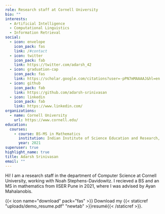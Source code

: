 ```yaml
---
role: Research staff at Cornell University
bio: ""
interests:
  - Artificial Intelligence
  - Computational Linguistics
  - Information Retrieval
social:
  - icon: envelope
    icon_pack: fas
    link: /#contact
  - icon: twitter
    icon_pack: fab
    link: https://twitter.com/adarsh_42
  - icon: graduation-cap
    icon_pack: fas
    link: https://scholar.google.com/citations?user=-pPN7mMAAAAJ&hl=en
  - icon: github
    icon_pack: fab
    link: https://github.com/adarsh-srinivasan
  - icon: linkedin
    icon_pack: fab
    link: https://www.linkedin.com/
organizations:
  - name: Cornell University
    url: https://www.cornell.edu/
education:
  courses:
    - course: BS-MS in Mathematics
      institution: Indian Institute of Science Education and Research, Pune
      year: 2021
superuser: true
highlight_name: true
title: Adarsh Srinivasan
email: ""
---
```

Hi! I am a research staff in the department of Computer Science at Cornell University, working with Noah Stephens-Davidowitz. I recieved a BS and an MS in mathematics from IISER Pune in 2021, where I was advised by Ayan Mahalanobis. 

{{< icon name="download" pack="fas" >}} Download my {{< staticref "uploads/demo_resume.pdf" "newtab" >}}resumé{{< /staticref >}}.